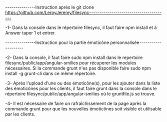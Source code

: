 ---------------Instruction après le git clone https://github.com/LeroyJeremy/filesync---------------------------------------

-1- Dans la console dans le répertoire filesync, il faut faire npm install et à Answer taper 1 et entrer.

---------------Instruction pour la partie émoticône personnalisée--------------------

-2- Dans la console, il faut faire sudo npm install dans le repertoire filesync/public/app/angular-smilies pour récuperer les modules nécessaires. Si la commande grunt n'es pas disponible faire sudo npm install -g grunt-cli dans ce même répertoire.

-3- Après l'upload d'une ou des émoticône(s), pour les ajouter dans la liste des émoticônes pour les clients, il faut faire grunt dans la console dans le répertoire filesync/public/app/angular-smilies où le gruntfile.js se trouve.

-4- Il est nécessaire de faire un rafraîchissement de la page après la commande grunt pour que les nouvelles émoticônes soit visible et utilisable par les clients.
